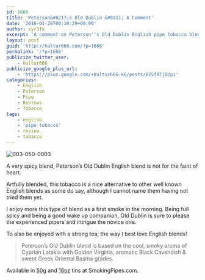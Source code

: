 ```yaml
---
id: 1666
title: 'Peterson&#8217;s Old Dublin &#8211; A Comment'
date: '2016-01-28T00:10:29+00:00'
author: syr3fx
excerpt: 'A comment on Peterson''s Old Dublin English pipe tobacco blend.'
layout: post
guid: 'http://kultur666.com/?p=1666'
permalink: '/?p=1666'
publicize_twitter_user:
    - kultur666
publicize_google_plus_url:
    - 'https://plus.google.com/+Kultur666-k6/posts/8ZSfRTjDUpi'
categories:
    - English
    - Peterson
    - Pipe
    - Reviews
    - Tobacco
tags:
    - english
    - 'pipe tobacco'
    - review
    - tobacco
---
```


![003-050-0003](http://localhost:8080/wp-content/uploads/2016/01/003-050-0003.jpg)

A very spicy blend, Peterson’s Old Dublin English blend is not for the faint of heart.

Artfully blended, this tobacco is a nice alternative to other well known English blends as some do say, although I cannot name them having not tried them yet.

I enjoy more this type of blend as a first smoke in the morning. Being full spicy and being a good wake up companion, Old Dublin is sure to please the experienced pipers and intrigue the novice one.

To also be enjoyed with a strong tea; the way I best love English blends!

> Peterson’s Old Dublin blend is based on the cool, smoky aroma of Cyprian Latakia with Golden Virginia, aromatic Black Cavendish &amp; sweet Greek Oriental Basma grades.

Available in [50g](http://www.smokingpipes.com/tobacco/by-maker/peterson/moreinfo.cfm?product_id=369) and [16oz](http://www.smokingpipes.com/tobacco/by-maker/peterson/moreinfo.cfm?product_id=159194) tins at SmokingPipes.com.